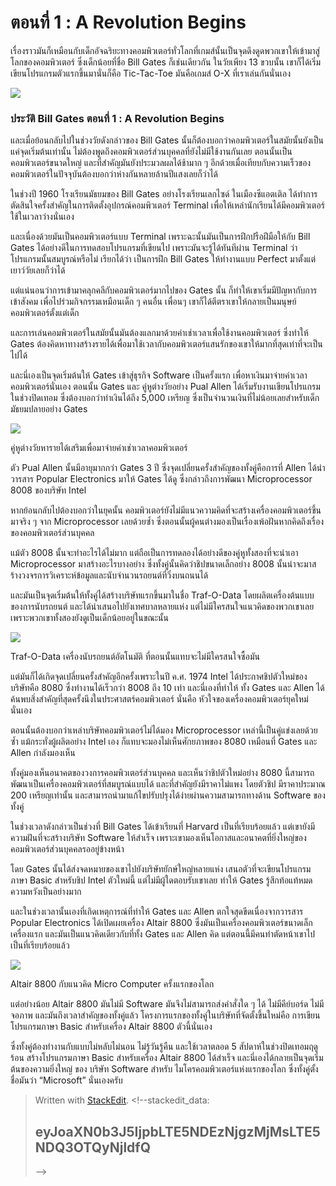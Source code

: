 # ตอนที่ 1 : A Revolution Begins

เรื่องราวมันก็เหมือนกับเด็กอัจฉริยะทางคอมพิวเตอร์ทั่วโลกที่เกมส์นั้นเป็นจุดดึงดูดพวกเขาให้เข้ามาสู่โลกของคอมพิวเตอร์ ซึ่งเด็กน้อยที่ชื่อ Bill Gates ก็เช่นเดียวกัน ในวัยเพียง 13 ขวบนั้น เขาก็ได้เริ่มเขียนโปรแกรมตัวแรกขึ้นมานั่นก็คือ Tic-Tac-Toe มันคือเกมส์ O-X ที่เราเล่นกันนั่นเอง

![](https://t0.blockdit.com/photos/2019/09/5d753819a4df570cbf22948b_800x0xcover_dZsRWDEk.jpg)

### ประวัติ Bill Gates ตอนที่ 1 : A Revolution Begins

และเมื่อย้อนกลับไปในช่วงวัยดังกล่าวของ Bill Gates นั้นก็ต้องบอกว่าคอมพิวเตอร์ในสมัยนั้นยังเป็นแค่จุดเริ่มต้นเท่านั้น ไม่ต้องพูดถึงคอมพิวเตอร์ส่วนบุคคลที่ยังไม่มีใช้งานกันเลย ตอนนั้นเป็นคอมพิวเตอร์ขนาดใหญ่ และที่สำคัญมันยังประมวลผลได้ช้ามาก ๆ อีกด้วยเมื่อเทียบกับความเร็วของคอมพิวเตอร์ในปัจจุบันต้องบอกว่าห่างกันหลายล้านปีแสงเลยก็ว่าได้

ในช่วงปี 1960 โรงเรียนมัธยมของ Bill Gates อย่างโรงเรียนเลกไซด์ ในเมืองซีแอตเติล ได้ทำการตัดสินใจครั้งสำคัญในการติดตั้งอุปกรณ์คอมพิวเตอร์ Terminal เพื่อให้เหล่านักเรียนได้มีคอมพิวเตอร์ใช้ในเวลาว่างนั่นเอง

และเนื่องด้วยมันเป็นคอมพิวเตอร์แบบ Terminal เพราะฉะนั้นมันเป็นการฝึกปรือฝีมือให้กับ Bill Gates ได้อย่างดีในการทดสอบโปรแกรมที่เขียนไป เพราะมันจะรู้ได้ทันทีผ่าน Terminal ว่าโปรแกรมนั้นสมบูรณ์หรือไม่ เรียกได้ว่า เป็นการฝึก Bill Gates ให้ทำงานแบบ Perfect มาตั้งแต่เยาว์วัยเลยก็ว่าได้

แต่แน่นอนว่าการเข้ามาคลุกคลีกับคอมพิวเตอร์มากไปของ Gates นั้น ก็ทำให้เขาเริ่มมีปัญหากับการเข้าสังคม เพื่อไปร่วมกิจกรรมเหมือนเด็ก ๆ คนอื่น เพื่อนๆ เขาก็ได้ตีตราเขาให้กลายเป็นมนุษย์คอมพิวเตอร์ตั้งแต่เด็ก

และการเล่นคอมพิวเตอร์ในสมัยนั้นมันต้องแลกมาด้วยค่าเช่าเวลาเพื่อใช้งานคอมพิวเตอร์ ซึ่งทำให้ Gates ต้องคิดหาทางสร้างรายได้เพื่อมาใช้เวลากับคอมพิวเตอร์แสนรักของเขาให้มากที่สุดเท่าที่จะเป็นไปได้

และนี่เองเป็นจุดเริ่มต้นให้ Gates เข้าสู่ธุรกิจ Software เป็นครั้งแรก เพื่อหาเงินมาจ่ายค่าเวลาคอมพิวเตอร์นั่นเอง ตอนนั้น Gates และ คู่หูต่างวัยอย่าง Pual Allen ได้เริ่มรับงานเขียนโปรแกรมในช่วงปิดเทอม ซึ่งต้องบอกว่าทำเงินได้ถึง 5,000 เหรียญ ซึ่งเป็นจำนวนเงินที่ไม่น้อยเลยสำหรับเด็กมัธยมปลายอย่าง Gates

![](https://t0.blockdit.com/photos/2019/09/5d753842869c370cbe0dbd16_800x0xcover_6uV_t3AW.jpg)

คู่หูต่างวัยหารายได้เสริมเพื่อมาจ่ายค่าเช่าเวลาคอมพิวเตอร์

ตัว Pual Allen นั้นมีอายุมากกว่า Gates 3 ปี ซึ่งจุดเปลี่ยนครั้งสำคัญของทั้งคู่คือการที่ Allen ได้นำวารสาร Popular Electronics มาให้ Gates ได้ดู ซึ่งกล่าวถึงการพัฒนา Microprocessor 8008 ของบริษัท Intel

หากย้อนกลับไปต้องบอกว่าในยุคนั้น คอมพิวเตอร์ยังไม่มีแนวความคิดที่จะสร้างเครื่องคอมพิวเตอร์ขึ้นมาจริง ๆ จาก Microprocessor เลยด้วยซ้ำ ซึ่งตอนนั้นผู้คนต่างมองเป็นเรื่องเพ้อฝันหากคิดถึงเรื่องของคอมพิวเตอร์ส่วนบุคคล

แม้ตัว 8008 นั้นจะทำอะไรได้ไม่มาก แต่ถือเป็นการทดลองได้อย่างดีของคู่หูทั้งสองที่จะนำเอา Microprocessor มาสร้างอะไรบางอย่าง ซึ่งทั้งคู่นั้นคิดว่าชิปขนาดเล็กอย่าง 8008 นั้นน่าจะมาสร้างวงจรการวิเคราะห์ข้อมูลและนับจำนวนรถยนต์ที่วิ่งบนถนนได้

และมันเป็นจุดเริ่มต้นให้ทั้งคู่ได้สร้างบริษัทแรกขึ้นมาในชื่อ Traf-O-Data โดยผลิตเครื่องต้นแบบของการนับรถยนต์ และได้นำเสนอไปยังเทศบาลหลายแห่ง แต่ไม่มีใครสนใจแนวคิดของพวกเขาเลย เพราะพวกเขาทั้งสองยังดูเป็นเด็กน้อยอยู่ในขณะนั้น

![](https://t0.blockdit.com/photos/2019/09/5d75385c869c370cbe0dd58a_800x0xcover_T17OMYk-.jpg)

Traf-O-Data เครื่องนับรถยนต์อัตโนมัติ ที่ตอนนั้นแทบจะไม่มีใครสนใจซื้อมัน

แต่มันก็ได้เกิดจุดเปลี่ยนครั้งสำคัญอีกครั้งเพราะในปี ค.ศ. 1974 Intel ได้ประกาศชิปตัวใหม่ของบริษัทคือ 8080 ซึ่งทำงานได้เร็วกว่า 8008 ถึง 10 เท่า และนี่เองที่ทำให้ ทั้ง Gates และ Allen ได้ค้นพบสิ่งสำคัญที่สุดครั้งนึงในประศาสตร์คอมพิวเตอร์ นั่นคือ หัวใจของเครื่องคอมพิวเตอร์ยุคใหม่นั่นเอง

ตอนนั้นต้องบอกว่าเหล่าบริษัทคอมพิวเตอร์ไม่ได้มอง Microprocessor เหล่านี้เป็นคู่แข่งเลยด้วยซ้ำ แม้กระทั่งผู้ผลิตอย่าง Intel เอง ก็แทบจะมองไม่เห็นศักยภาพของ 8080 เหมือนที่ Gates และ Allen กำลังมองเห็น

ทั้งคู่มองเห็นอนาคตของวงการคอมพิวเตอร์ส่วนบุคคล และเห็นว่าชิปตัวใหม่อย่าง 8080 นี้สามารถพัฒนาเป็นเครื่องคอมพิวเตอร์ที่สมบูรณ์แบบได้ และที่สำคัญยังมีราคาไม่แพง โดยตัวชิป มีราคาประมาณ 200 เหรียญเท่านั้น และสามารถนำมาแก้ไขปรับปรุงได้ง่ายผ่านความสามารถทางด้าน Software ของทั้งคู่

ในช่วงเวลาดังกล่าวเป็นช่วงที่ Bill Gates ได้เข้าเรียนที่ Harvard เป็นที่เรียบร้อยแล้ว แต่เขายังมีความฝันที่จะสร้างบริษัท Software ให้สำเร็จ เพราะเขามองเห็นโอกาสและอนาคตที่ยิ่งใหญ่ของคอมพิวเตอร์ส่วนบุคคลรออยู่ข้างหน้า

โดย Gates นั้นได้ส่งจดหมายของเขาไปยังบริษัทยักษ์ใหญ่หลายแห่ง เสนอตัวที่จะเขียนโปรแกรมภาษา Basic สำหรับชิป Intel ตัวใหม่นี้ แต่ไม่มีผู้ใดตอบรับเขาเลย ทำให้ Gates รู้สึกท้อแท้หมดความหวังเป็นอย่างมาก

และในช่วงเวลานั้นเองที่เกิดเหตุการณ์ที่ทำให้ Gates และ Allen ตกใจสุดขีดเนื่องจากวารสาร Popular Electronics ได้เปิดเผยเครื่อง Altair 8800 ซึ่งมันเป็นเครื่องคอมพิวเตอร์ขนาดเล็กเครื่องแรก และมันเป็นแนวคิดเดียวกับที่ทั้ง Gates และ Allen คิด แต่ตอนนี้มีคนทำตัดหน้าเขาไปเป็นที่เรียบร้อยแล้ว

![](https://t0.blockdit.com/photos/2019/09/5d75388d869c370cbe0dfc3c_800x0xcover_3vY6--Xg.jpg)

Altair 8800 กับแนวคิด Micro Computer ครั้งแรกของโลก

แต่อย่างน้อย Altair 8800 มันไม่มี Software มันจึงไม่สามารถส่งคำสั่งใด ๆ ได้ ไม่มีคีย์บอร์ด ไม่มีจอภาพ และมันถึงเวลาสำคัญของทั้งคู่แล้ว โครงการแรกของทั้งคู่ในบริษัทที่จัดตั้งขึ้นใหม่คือ การเขียนโปรแกรมภาษา Basic สำหรับเครื่อง Altair 8800 ตัวนี้นั่นเอง

ซึ่งทั้งคู่ต้องทำงานกับแบบไม่หลับไม่นอน ไม่รู้วันรู้คืน และใช้เวลาตลอด 5 สัปดาห์ในช่วงปิดเทอมฤดูร้อน สร้างโปรแกรมภาษา Basic สำหรับเครื่อง Altair 8800 ได้สำเร็จ และนี่เองได้กลายเป็นจุดเริ่มต้นของความยิ่งใหญ่ ของ บริษัท Software สำหรับ ไมโครคอมพิวเตอร์แห่งแรกของโลก ซึ่งทั้งคู่ตั้งชื่อมันว่า “Microsoft” นั่นเองครับ

> Written with [StackEdit](https://www.blockdit.com/articles/5d7538cd869c370cbe0e2f8a?series=5d7620783f574a0e60518aa6#). &lt;!--stackedit\_data:
>
> ## eyJoaXN0b3J5IjpbLTE5NDEzNjgzMjMsLTE5NDQ3OTQyNjldfQ
>
> --&gt;

